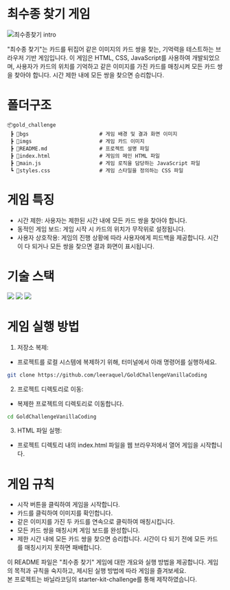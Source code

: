 # 최수종 찾기 게임

![최수종찾기 intro](https://user-images.githubusercontent.com/77730913/113555807-74fbee00-9636-11eb-903f-bd178810907d.gif)

"최수종 찾기"는 카드를 뒤집어 같은 이미지의 카드 쌍을 찾는, 기억력을 테스트하는 브라우저 기반 게임입니다. 이 게임은 HTML, CSS, JavaScript를 사용하여 개발되었으며, 사용자가 카드의 위치를 기억하고 같은 이미지를 가진 카드를 매칭시켜 모든 카드 쌍을 찾아야 합니다. 시간 제한 내에 모든 쌍을 찾으면 승리합니다.


# 폴더구조
```
📦gold_challenge
 ┣ 📂bgs                       # 게임 배경 및 결과 화면 이미지
 ┣ 📂imgs                      # 게임 카드 이미지
 ┣ 📜README.md                 # 프로젝트 설명 파일
 ┣ 📜index.html                # 게임의 메인 HTML 파일
 ┣ 📜main.js                   # 게임 로직을 담당하는 JavaScript 파일
 ┗ 📜styles.css                # 게임 스타일을 정의하는 CSS 파일

```

# 게임 특징
- 시간 제한: 사용자는 제한된 시간 내에 모든 카드 쌍을 찾아야 합니다.
- 동적인 게임 보드: 게임 시작 시 카드의 위치가 무작위로 설정됩니다.
- 사용자 상호작용: 게임의 진행 상황에 따라 사용자에게 피드백을 제공합니다. 시간이 다 되거나 모든 쌍을 찾으면 결과 화면이 표시됩니다.

# 기술 스택
<img src="https://img.shields.io/badge/html5-E34F26?style=for-the-badge&logo=html5&logoColor=white"> <img src="https://img.shields.io/badge/CSS3-1572B6?style=for-the-badge&logo=css3&logoColor=white"> <img src="https://img.shields.io/badge/javascript-F7DF1E?style=for-the-badge&logo=javascript&logoColor=white">

# 게임 실행 방법
1. 저장소 복제:
  - 프로젝트를 로컬 시스템에 복제하기 위해, 터미널에서 아래 명령어를 실행하세요.
```bash
git clone https://github.com/leeraquel/GoldChallengeVanillaCoding
```
2. 프로젝트 디렉토리로 이동:
  - 복제한 프로젝트의 디렉토리로 이동합니다.
```bash
cd GoldChallengeVanillaCoding
```
3. HTML 파일 실행:
  - 프로젝트 디렉토리 내의 index.html 파일을 웹 브라우저에서 열어 게임을 시작합니다.

# 게임 규칙
- 시작 버튼을 클릭하여 게임을 시작합니다.
- 카드를 클릭하여 이미지를 확인합니다.
- 같은 이미지를 가진 두 카드를 연속으로 클릭하여 매칭시킵니다.
- 모든 카드 쌍을 매칭시켜 게임 보드를 완성합니다.
- 제한 시간 내에 모든 카드 쌍을 찾으면 승리합니다. 시간이 다 되기 전에 모든 카드를 매칭시키지 못하면 패배합니다.




이 README 파일은 "최수종 찾기" 게임에 대한 개요와 실행 방법을 제공합니다. 게임의 목적과 규칙을 숙지하고, 제시된 실행 방법에 따라 게임을 즐겨보세요.  
본 프로젝트는 바닐라코딩의 starter-kit-challenge를 통해 제작하였습니다. 
